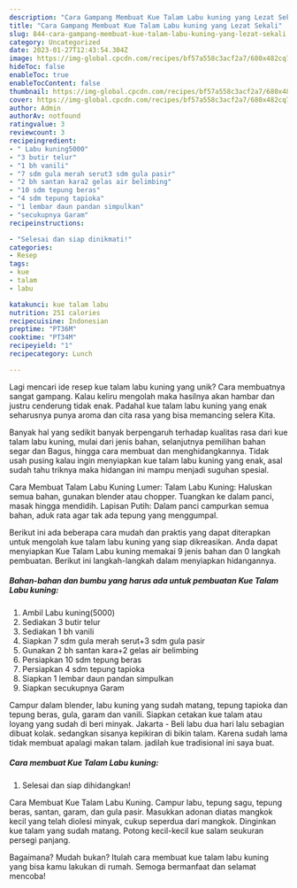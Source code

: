 ```yaml
---
description: "Cara Gampang Membuat Kue Talam Labu kuning yang Lezat Sekali"
title: "Cara Gampang Membuat Kue Talam Labu kuning yang Lezat Sekali"
slug: 844-cara-gampang-membuat-kue-talam-labu-kuning-yang-lezat-sekali
category: Uncategorized
date: 2023-01-27T12:43:54.304Z
image: https://img-global.cpcdn.com/recipes/bf57a558c3acf2a7/680x482cq70/kue-talam-labu-kuning-foto-resep-utama.jpg
hideToc: false
enableToc: true
enableTocContent: false
thumbnail: https://img-global.cpcdn.com/recipes/bf57a558c3acf2a7/680x482cq70/kue-talam-labu-kuning-foto-resep-utama.jpg
cover: https://img-global.cpcdn.com/recipes/bf57a558c3acf2a7/680x482cq70/kue-talam-labu-kuning-foto-resep-utama.jpg
author: Admin
authorAv: notfound
ratingvalue: 3
reviewcount: 3
recipeingredient:
- " Labu kuning5000"
- "3 butir telur"
- "1 bh vanili"
- "7 sdm gula merah serut3 sdm gula pasir"
- "2 bh santan kara2 gelas air belimbing"
- "10 sdm tepung beras"
- "4 sdm tepung tapioka"
- "1 lembar daun pandan simpulkan"
- "secukupnya Garam"
recipeinstructions:

- "Selesai dan siap dinikmati!"
categories:
- Resep
tags:
- kue
- talam
- labu

katakunci: kue talam labu 
nutrition: 251 calories
recipecuisine: Indonesian
preptime: "PT36M"
cooktime: "PT34M"
recipeyield: "1"
recipecategory: Lunch

---
```





Lagi mencari ide resep kue talam labu kuning yang unik? Cara membuatnya sangat gampang. Kalau keliru mengolah maka hasilnya akan hambar dan justru cenderung tidak enak. Padahal kue talam labu kuning yang enak seharusnya punya aroma dan cita rasa yang bisa memancing selera Kita.





Banyak hal yang sedikit banyak berpengaruh terhadap kualitas rasa dari kue talam labu kuning, mulai dari jenis bahan, selanjutnya pemilihan bahan segar dan Bagus, hingga cara membuat dan menghidangkannya. Tidak usah pusing kalau ingin menyiapkan kue talam labu kuning yang enak,      asal sudah tahu triknya maka hidangan ini mampu menjadi suguhan spesial.














Cara Membuat Talam Labu Kuning Lumer: Talam Labu Kuning: Haluskan semua bahan, gunakan blender atau chopper. Tuangkan ke dalam panci, masak hingga mendidih. Lapisan Putih: Dalam panci campurkan semua bahan, aduk rata agar tak ada tepung yang menggumpal.






Berikut ini ada beberapa cara mudah dan praktis yang dapat diterapkan untuk mengolah kue talam labu kuning yang siap dikreasikan. Anda dapat menyiapkan Kue Talam Labu kuning memakai 9 jenis bahan dan 0 langkah pembuatan. Berikut ini langkah-langkah dalam menyiapkan hidangannya.

<!--inarticleads1-->

##### Bahan-bahan dan bumbu yang harus ada untuk pembuatan Kue Talam Labu kuning:

1. Ambil  Labu kuning(5000)
1. Sediakan 3 butir telur
1. Sediakan 1 bh vanili
1. Siapkan 7 sdm gula merah serut+3 sdm gula pasir
1. Gunakan 2 bh santan kara+2 gelas air belimbing
1. Persiapkan 10 sdm tepung beras
1. Persiapkan 4 sdm tepung tapioka
1. Siapkan 1 lembar daun pandan simpulkan
1. Siapkan secukupnya Garam


Campur dalam blender, labu kuning yang sudah matang, tepung tapioka dan tepung beras, gula, garam dan vanili. Siapkan cetakan kue talam atau loyang yang sudah di beri minyak. Jakarta - Beli labu dua hari lalu sebagian dibuat kolak. sedangkan sisanya kepikiran di bikin talam. Karena sudah lama tidak membuat apalagi makan talam. jadilah kue tradisional ini saya buat. 

<!--inarticleads2-->

##### Cara membuat Kue Talam Labu kuning:


1. Selesai dan siap dihidangkan!

Cara Membuat Kue Talam Labu Kuning. Campur labu, tepung sagu, tepung beras, santan, garam, dan gula pasir. Masukkan adonan diatas mangkok kecil yang telah diolesi minyak, cukup seperdua dari mangkok. Dinginkan kue talam yang sudah matang. Potong kecil-kecil kue salam seukuran persegi panjang. 

Bagaimana? Mudah bukan? Itulah cara membuat kue talam labu kuning yang bisa kamu lakukan di rumah. Semoga bermanfaat dan selamat mencoba!
